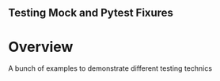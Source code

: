 ## Testing Mock and Pytest Fixures

# Overview
A bunch of examples to demonstrate different testing technics 
